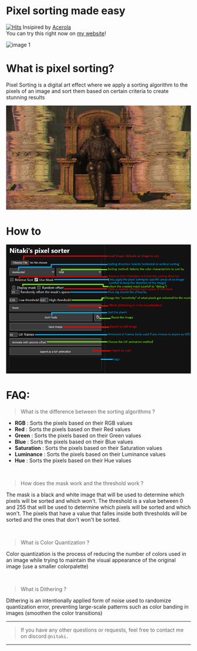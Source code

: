 # Pixel sorting made easy 
[![Hits](https://hits.seeyoufarm.com/api/count/incr/badge.svg?url=https%3A%2F%2Fgithub.com%2FNitaki-dev%2Fpixel-sorter&count_bg=%2379C83D&title_bg=%23555555&icon=&icon_color=%23E7E7E7&title=views&edge_flat=false)](https://hits.seeyoufarm.com)
Insipired by [Acerola](https://github.com/GarrettGunnell/Pixel-Sorting)
<br>
You can try this right now on [my website](https://nitaki-dev.github.io/pixel-sorter/)!

![image 1](imgs/sorted-1.gif)

# What is pixel sorting?
Pixel Sorting is a digital art effect where we apply a sorting algorithm to the pixels of an image and sort them based on certain criteria to create stunning results

![image 2](imgs/sorted-2.png)

# How to

![image 3](imgs/how-to.png)

# FAQ:

> What is the difference between the sorting algorithms ?<br>

- **RGB** : Sorts the pixels based on their RGB values
- **Red** : Sorts the pixels based on their Red values
- **Green** : Sorts the pixels based on their Green values
- **Blue** : Sorts the pixels based on their Blue values
- **Saturation** : Sorts the pixels based on their Saturation values
- **Luminance** : Sorts the pixels based on their Luminance values
- **Hue** : Sorts the pixels based on their Hue values

<br>

> How does the mask work and the threshold work ?<br>

The mask is a black and white image that will be used to determine which pixels will be sorted and which won't. The threshold is a value between 0 and 255 that will be used to determine which pixels will be sorted and which won't. The pixels that have a value that falles inside both thresholds will be sorted and the ones that don't won't be sorted.

<br>

> What is Color Quantization ? <br>

Color quantization is the process of reducing the number of colors used in an image while trying to maintain the visual appearance of the original image (use a smaller colorpalette)

<br>

> What is Dithering ?<br>

Dithering is an intentionally applied form of noise used to randomize quantization error, preventing large-scale patterns such as color banding in images (smoothen the color transitions)

---

> If you have any other questions or requests, feel free to contact me on discord `@nitaki.`

---
